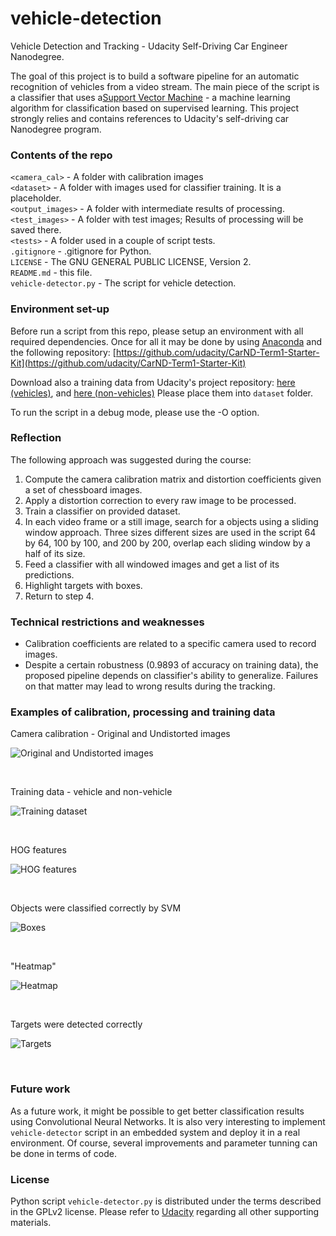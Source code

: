 # vehicle-detection
Vehicle Detection and Tracking - Udacity Self-Driving Car Engineer Nanodegree. 

The goal of this project is to build a software pipeline for an automatic recognition of vehicles from a video stream. The main piece of the script is a classifier that uses a[Support Vector Machine](https://en.wikipedia.org/wiki/Support_vector_machine) - a machine learning algorithm for classification based on supervised learning. This project strongly relies and contains references to Udacity's self-driving car Nanodegree program.


### Contents of the repo ###
`<camera_cal>` - A folder with calibration images <br />
`<dataset>` - A folder with images used for classifier training. It is a placeholder. <br />
`<output_images>` - A folder with intermediate results of processing. <br /> 
`<test_images>` - A folder with test images; Results of processing will be saved there. <br />
`<tests>` - A folder used in a couple of script tests. <br /> 
`.gitignore` - .gitignore for Python. <br />
`LICENSE` - The GNU GENERAL PUBLIC LICENSE, Version 2. <br />
`README.md` - this file. <br />
`vehicle-detector.py` - The script for vehicle detection.

### Environment set-up ###

Before run a script from this repo, please setup an environment with all required dependencies. Once for all it may be done by using [Anaconda](https://www.anaconda.com/download/) and the following repository: [https://github.com/udacity/CarND-Term1-Starter-Kit](https://github.com/udacity/CarND-Term1-Starter-Kit)
    
Download also a training data from Udacity's project repository: [here (vehicles)](https://s3.amazonaws.com/udacity-sdc/Vehicle_Tracking/vehicles.zip), and [here (non-vehicles)](https://s3.amazonaws.com/udacity-sdc/Vehicle_Tracking/non-vehicles.zip) Please place them into `dataset` folder.

To run the script in a debug mode, please use the -O option.


### Reflection ###
The following approach was suggested during the course:
1. Compute the camera calibration matrix and distortion coefficients given a set of chessboard images.
2. Apply a distortion correction to every raw image to be processed.
3. Train a classifier on provided dataset.
4. In each video frame or a still image, search for a objects using a sliding window approach. Three sizes different sizes are used in the script 64 by 64, 100 by 100, and 200 by 200, overlap each sliding window by a half of its size.
5. Feed a classifier with all windowed images and get a list of its predictions.
6. Highlight targets with boxes.
7. Return to step 4.    

### Technical restrictions and weaknesses ###
- Calibration coefficients are related to a specific camera used to record images. 
- Despite a certain robustness (0.9893 of accuracy on training data), the proposed pipeline depends on classifier's ability to generalize. Failures on that matter may lead to wrong results during the tracking.


### Examples of calibration, processing and training data ###
Camera calibration - Original and Undistorted images

![Original and Undistorted images](https://github.com/antonpavlov/vehicle-detection/blob/master/tests/calibration-test_2_UnitTestundistort.png)

<br />


Training data - vehicle and non-vehicle

![Training dataset](https://github.com/antonpavlov/vehicle-detection/blob/master/output_images/datasetExamples.png)

<br />


HOG features

![HOG features](https://github.com/antonpavlov/vehicle-detection/blob/master/output_images/HOG_features.png)

<br />


Objects were classified correctly by SVM 

![Boxes](https://github.com/antonpavlov/vehicle-detection/blob/master/output_images/test4_A_Window3.png)

<br />


"Heatmap" 

![Heatmap](https://github.com/antonpavlov/vehicle-detection/blob/master/output_images/test4_D_heat.png)

<br />


Targets were detected correctly

![Targets](https://github.com/antonpavlov/vehicle-detection/blob/master/output_images/test4_E_targets.png)

<br />

### Future work ###
As a future work, it might be possible to get better classification results using Convolutional Neural Networks. It is also very interesting to implement `vehicle-detector` script in an embedded system and deploy it in a real environment. Of course, several improvements and parameter tunning can be done in terms of code. 


### License ###

Python script `vehicle-detector.py` is distributed under the terms described in the GPLv2 license. 
Please refer to [Udacity](https://github.com/udacity) regarding all other supporting materials.
